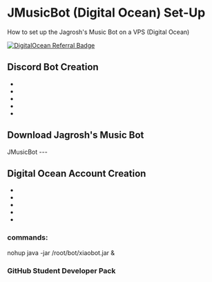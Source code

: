 # JMusicBot (Digital Ocean) Set-Up

How to set up the Jagrosh's Music Bot on a VPS (Digital Ocean)

[![DigitalOcean Referral Badge](https://web-platforms.sfo2.cdn.digitaloceanspaces.com/WWW/Badge%201.svg)](https://www.digitalocean.com/?refcode=51e934beaf76&utm_campaign=Referral_Invite&utm_medium=Referral_Program&utm_source=badge)

## Discord Bot Creation
  *
  *
  *
  *
  *

## Download Jagrosh's Music Bot
JMusicBot ---

## Digital Ocean Account Creation
  *
  *
  *
  *
  *
  
  
  
  
  ### commands:
  nohup java -jar /root/bot/xiaobot.jar &

  
  ### GitHub Student Developer Pack

